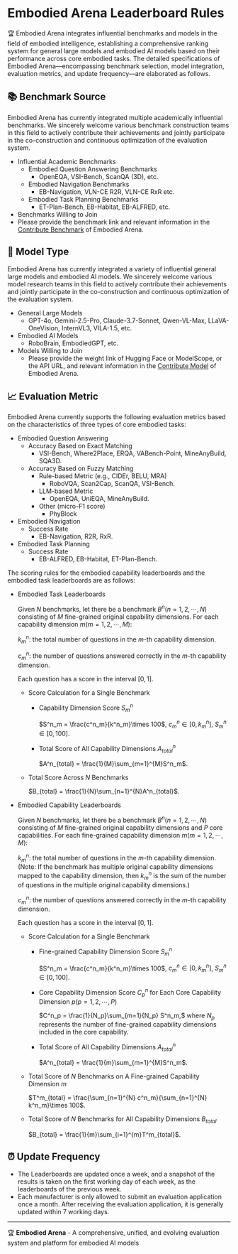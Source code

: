 # Embodied Arena Leaderboard Rules

🏆 Embodied Arena integrates influential benchmarks and models in the field of embodied intelligence, establishing a comprehensive ranking system for general large models and embodied AI models based on their performance across core embodied tasks. The detailed specifications of Embodied Arena—encompassing benchmark selection, model integration, evaluation metrics, and update frequency—are elaborated as follows.

## 📚 Benchmark Source

Embodied Arena has currently integrated multiple academically influential benchmarks. We sincerely welcome various benchmark construction teams in this field to actively contribute their achievements and jointly participate in the co-construction and continuous optimization of the evaluation system.

- Influential Academic Benchmarks
  - Embodied Question Answering Benchmarks
    - OpenEQA, VSI-Bench, ScanQA (3D), etc.
  - Embodied Navigation Benchmarks
    - EB-Navigation, VLN-CE R2R, VLN-CE RxR etc.
  - Embodied Task Planning Benchmarks
    - ET-Plan-Bench, EB-Habitat, EB-ALFRED, etc.
-  Benchmarks Willing to Join
  - Please provide the benchmark link and relevant information in the [Contribute Benchmark](https://www.embodied-arena.com/#/googleform/2ncVcX8K6quaEc7TA?height=2029) of Embodied Arena.

## 🤖 Model Type

Embodied Arena has currently integrated a variety of influential general large models and embodied AI models. We sincerely welcome various model research teams in this field to actively contribute their achievements and jointly participate in the co-construction and continuous optimization of the evaluation system.

- General Large Models
  - GPT-4o, Gemini-2.5-Pro, Claude-3.7-Sonnet, Qwen-VL-Max, LLaVA-OneVision, InternVL3, VILA-1.5, etc.
- Embodied AI Models
  - RoboBrain, EmbodiedGPT, etc.
- Models Willing to Join
  - Please provide the weight link of Hugging Face or ModelScope, or the API URL, and relevant information in the [Contribute Model](https://www.embodied-arena.com/#/googleform/CLAcMUbvU7TsNeKD8?height=2157) of Embodied Arena.

## 📈 Evaluation Metric

Embodied Arena currently supports the following evaluation metrics based on the characteristics of three types of core embodied tasks:

- Embodied Question Answering
  - Accuracy Based on Exact Matching
    - VSI-Bench, Where2Place, ERQA, VABench-Point, MineAnyBuild, SQA3D.
  - Accuracy Based on Fuzzy Matching
    - Rule-based Metric (e.g., CIDEr, BELU, MRA)
      - RoboVQA, Scan2Cap, ScanQA, VSI-Bench.
    - LLM-based Metric
      - OpenEQA, UniEQA, MineAnyBuild.
	- Other (micro-F1 score)
      - PhyBlock 
- Embodied Navigation
  - Success Rate
    - EB-Navigation, R2R, RxR.
- Embodied Task Planning
  - Success Rate
    - EB-ALFRED, EB-Habitat, ET-Plan-Bench.

The scoring rules for the embodied capability leaderboards and the embodied task leaderboards are as follows:

- Embodied Task Leaderboards
  
  Given $N$ benchmarks, let there be a benchmark $B^n(n=1,2,\cdots, N)$ consisting of $M$ fine-grained original capability dimensions. For each capability dimension $m(m=1,2,\cdots,M)$:
		
  $k^n_m$: the total number of questions in the $m$-th capability dimension.
		
  $c^n_m$: the number of questions answered correctly in the $m$-th capability dimension.
		
  Each question has a score in the interval $[0,1]$.
		
  - Score Calculation for a Single Benchmark
    
      - Capability Dimension Score $S^n_m$

        $S^n_m = \frac{c^n_m}{k^n_m}\times 100$, $c^n_m\in [0,k^n_m]$, $S^n_m\in [0,100]$.
		
      - Total Score of All Capability Dimensions $A^n_{total}$

        $A^n_{total} = \frac{1}{M}\sum_{m=1}^{M}S^n_m$.
		
   - Total Score Across $N$ Benchmarks

        $B_{total} = \frac{1}{N}\sum_{n=1}^{N}A^n_{total}$.
			
- Embodied Capability Leaderboards
  
	Given $N$ benchmarks, let there be a benchmark $B^n(n=1,2,\cdots, N)$ consisting of $M$ fine-grained original capability dimensions and $P$ core capabilities. For each fine-grained capability dimension $m(m=1,2,\cdots,M)$:
	
	$k^n_m$: the total number of questions in the $m$-th capability dimension. (Note: If the benchmark has multiple original capability dimensions mapped to the capability dimension, then $k^n_m$ is the sum of the number of questions in the multiple original capability dimensions.)
	
	$c^n_m$: the number of questions answered correctly in the $m$-th capability dimension.
	
	Each question has a score in the interval $[0,1]$.
	
  - Score Calculation for a Single Benchmark
     - Fine-grained Capability Dimension Score $S^n_m$

        $S^n_m = \frac{c^n_m}{k^n_m}\times 100$, $c^n_m\in [0,k^n_m]$, $S^n_m\in [0,100]$.
		
      - Core Capability Dimension Score $C^n_p$ for Each Core Capability Dimension $p(p=1,2,\cdots,P)$

        $C^n_p = \frac{1}{N_p}\sum_{m=1}{N_p} S^n_m,$ where $N_p$ represents the number of fine-grained capability dimensions included in the core capability. 
			
      - Total Score of All Capability Dimensions $A^n_{total}$

        $A^n_{total} = \frac{1}{m}\sum_{m=1}^{M}S^n_m$.
			
  - Total Score of $N$ Benchmarks on A Fine-grained Capability Dimension $m$

    $T^m_{total} = \frac{\sum_{n=1}^{N} c^n_m}{\sum_{n=1}^{N} k^n_m}\times 100$.
	
  - Total Score of $N$ Benchmarks for All Capability Dimensions $B_{total}$

    $B_{total} = \frac{1}{m}\sum_{i=1}^{m}T^m_{total}$.

## ⏰ Update Frequency

- The Leaderboards are updated once a week, and a snapshot of the results is taken on the first working day of each week, as the leaderboards of the previous week.
- Each manufacturer is only allowed to submit an evaluation application once a month. After receiving the evaluation application, it is generally updated within 7 working days.

---

🏆 **Embodied Arena** - A comprehensive, unified, and evolving evaluation system and platform for embodied AI models
